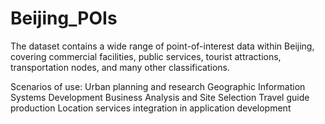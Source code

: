 # Beijing_POIs
The dataset contains a wide range of point-of-interest data within Beijing, covering commercial facilities, public services, tourist attractions, transportation nodes, and many other classifications.

Scenarios of use:
Urban planning and research
Geographic Information Systems Development
Business Analysis and Site Selection
Travel guide production
Location services integration in application development
